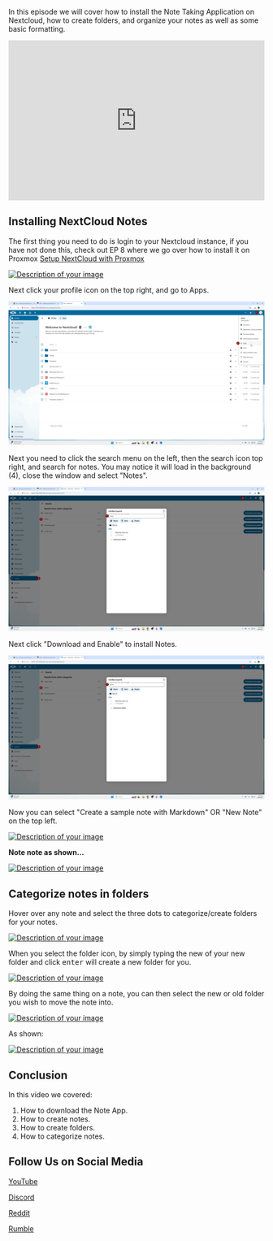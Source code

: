 In this episode we will cover how to install the Note Taking Application on Nextcloud, how to create folders, and organize your notes as well as some basic formatting. 

<div style="display: flex; justify-content: center; align-items: center; height: 100%;">
    <iframe width="560" height="315" src="https://www.youtube.com/embed/FNUBaMu0WJM?si=ig_ozj8DJslJkHrO" frameborder="0" allow="accelerometer; autoplay; clipboard-write; encrypted-media; gyroscope; picture-in-picture" allowfullscreen></iframe>
</div>

## Installing NextCloud Notes

The first thing you need to do is login to your Nextcloud instance, if you have not done this, check out EP 8 where we go over how to install it on Proxmox [Setup NextCloud with Proxmox](/homelabseries/EP8_nextcloud)

<a href="/images/EP23_notesinnextcloud/Still 2025-02-26 153633_1.4.1.png" class="image-expand">
    <img src="/images/EP23_notesinnextcloud/Still 2025-02-26 153633_1.4.1.png" alt="Description of your image">
</a>

Next click your profile icon on the top right, and go to Apps. 

<a href="/images/EP23_notesinnextcloud/Still 2025-02-26 153633_1.5.1.png" class="image-expand">
    <img src="/images/EP23_notesinnextcloud/Still 2025-02-26 153633_1.5.1.png" alt="Description of your image">
</a>

Next you need to click the search menu on the left, then the search icon top right, and search for notes. You may notice it will load in the background (4), close the window and select "Notes".

<a href="/images/EP23_notesinnextcloud/Still 2025-02-26 153633_1.5.2.png" class="image-expand">
    <img src="/images/EP23_notesinnextcloud/Still 2025-02-26 153633_1.5.2.png" alt="Description of your image">
</a>

Next click "Download and Enable" to install Notes. 

<a href="/images/EP23_notesinnextcloud/Still 2025-02-26 153633_1.5.2.png" class="image-expand">
    <img src="/images/EP23_notesinnextcloud/Still 2025-02-26 153633_1.5.2.png" alt="Description of your image">
</a>

Now you can select "Create a sample note with Markdown" OR "New Note" on the top left. 

<a href="/images/EP23_notesinnextcloud/Still 2025-02-26 153633_1.5.4.png" class="image-expand">
    <img src="/images/EP23_notesinnextcloud/Still 2025-02-26 153633_1.5.4.png" alt="Description of your image">
</a>

**Note note as shown...**

<a href="/images/EP23_notesinnextcloud/Still 2025-02-26 153633_1.7.1.png" class="image-expand">
    <img src="/images/EP23_notesinnextcloud/Still 2025-02-26 153633_1.7.1.png" alt="Description of your image">
</a>


## Categorize notes in folders
Hover over any note and select the three dots to categorize/create folders for your notes. 

<a href="/images/EP23_notesinnextcloud/Still 2025-02-26 153633_1.7.2.png" class="image-expand">
    <img src="/images/EP23_notesinnextcloud/Still 2025-02-26 153633_1.7.2.png" alt="Description of your image">
</a>

When you select the folder icon, by simply typing the new of your new folder and click <kbd>enter</kbd> will create a new folder for you.

<a href="/images/EP23_notesinnextcloud/Still 2025-02-26 153633_1.7.3.png" class="image-expand">
    <img src="/images/EP23_notesinnextcloud/Still 2025-02-26 153633_1.7.3.png" alt="Description of your image">
</a>

By doing the same thing on a note, you can then select the new or old folder you wish to move the note into. 

<a href="/images/EP23_notesinnextcloud/Still 2025-02-26 153633_1.7.4.png" class="image-expand">
    <img src="/images/EP23_notesinnextcloud/Still 2025-02-26 153633_1.7.4.png" alt="Description of your image">
</a>

As shown:

<a href="/images/EP23_notesinnextcloud/Still 2025-02-26 153633_1.7.5.png" class="image-expand">
    <img src="/images/EP23_notesinnextcloud/Still 2025-02-26 153633_1.7.5.png" alt="Description of your image">
</a>

## Conclusion
In this video we covered: 
1. How to download the Note App.
2. How to create notes.
3. How to create folders. 
4. How to categorize notes.

## Follow Us on Social Media

[YouTube](https://www.youtube.com/@learntohomelab)

[Discord](https://discord.gg/6MsHSJWZpH)

[Reddit](https://www.reddit.com/r/learntohomelab/)

[Rumble](https://rumble.com/c/c-7585051)
